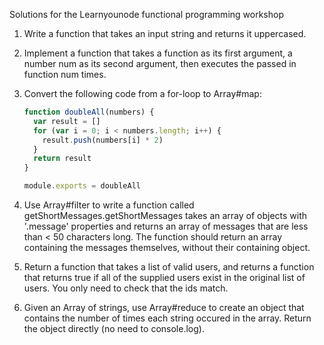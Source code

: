 Solutions for the Learnyounode functional programming workshop

1. Write a function that takes an input string and returns it uppercased.

2. Implement a function that takes a function as its first argument, a number num as its second argument, then executes the passed in function num times.

3. Convert the following code from a for-loop to Array#map:
    ```javascript
    function doubleAll(numbers) {
      var result = []
      for (var i = 0; i < numbers.length; i++) {
        result.push(numbers[i] * 2)
      }
      return result
    }

    module.exports = doubleAll
    ```

4. Use Array#filter to write a function called getShortMessages.getShortMessages takes an array of objects with '.message' properties and returns an array of messages that are less than < 50 characters long.
The function should return an array containing the messages themselves, without their containing object.

5. Return a function that takes a list of valid users, and returns a function that returns true if all of the supplied users exist in the original list of users.
You only need to check that the ids match.

6. Given an Array of strings, use Array#reduce to create an object that contains the number of times each string occured in the array. Return the object directly (no need to console.log).
